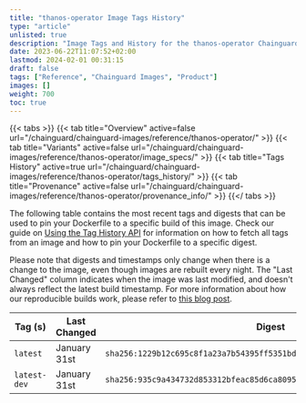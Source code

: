 ```yaml
---
title: "thanos-operator Image Tags History"
type: "article"
unlisted: true
description: "Image Tags and History for the thanos-operator Chainguard Image"
date: 2023-06-22T11:07:52+02:00
lastmod: 2024-02-01 00:31:15
draft: false
tags: ["Reference", "Chainguard Images", "Product"]
images: []
weight: 700
toc: true
---
```


{{< tabs >}}
{{< tab title="Overview" active=false url="/chainguard/chainguard-images/reference/thanos-operator/" >}}
{{< tab title="Variants" active=false url="/chainguard/chainguard-images/reference/thanos-operator/image_specs/" >}}
{{< tab title="Tags History" active=true url="/chainguard/chainguard-images/reference/thanos-operator/tags_history/" >}}
{{< tab title="Provenance" active=false url="/chainguard/chainguard-images/reference/thanos-operator/provenance_info/" >}}
{{</ tabs >}}

The following table contains the most recent tags and digests that can be used to pin your Dockerfile to a specific build of this image. Check our guide on [Using the Tag History API](/chainguard/chainguard-images/using-the-tag-history-api/) for information on how to fetch all tags from an image and how to pin your Dockerfile to a specific digest.

Please note that digests and timestamps only change when there is a change to the image, even though images are rebuilt every night. The "Last Changed" column indicates when the image was last modified, and doesn't always reflect the latest build timestamp. For more information about how our reproducible builds work, please refer to [this blog post](https://www.chainguard.dev/unchained/reproducing-chainguards-reproducible-image-builds).

| Tag (s)       | Last Changed | Digest                                                                    |
|---------------|--------------|---------------------------------------------------------------------------|
|  `latest`     | January 31st | `sha256:1229b12c695c8f1a23a7b54395ff5351bd0d1aadfd786ec178deab74699a1d48` |
|  `latest-dev` | January 31st | `sha256:935c9a434732d853312bfeac85d6ca80951fdc86d9019b45f4a440e34c062f42` |

